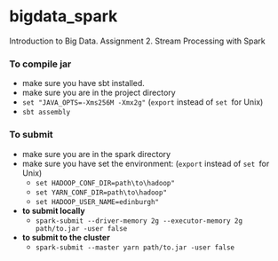 # bigdata_spark
Introduction to Big Data. Assignment 2. Stream Processing with Spark

### To compile jar
* make sure you have sbt installed.
* make sure you are in the project directory
* ```set "JAVA_OPTS=-Xms256M -Xmx2g"``` (```export``` instead of ```set ```for Unix)
* ```sbt assembly```

### To submit
* make sure you are in the spark directory
* make sure you have set the environment: (```export``` instead of ```set ```for Unix)
  * ```set HADOOP_CONF_DIR=path\to\hadoop"```
  * ```set YARN_CONF_DIR=path\to\hadoop"```
  * ```set HADOOP_USER_NAME=edinburgh"```
* **to submit locally**
  * ```spark-submit --driver-memory 2g --executor-memory 2g path/to.jar -user false```
* **to submit to the cluster**
  * ```spark-submit --master yarn path/to.jar -user false```

